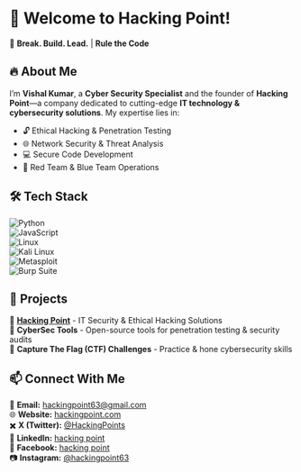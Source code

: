 
# 👋 Welcome to Hacking Point!
🚀 **Break. Build. Lead.** | **Rule the Code**

## 🔥 About Me  
I’m **Vishal Kumar**, a **Cyber Security Specialist** and the founder of **Hacking Point**—a company dedicated to cutting-edge **IT technology & cybersecurity solutions**. My expertise lies in:

- 🔓 Ethical Hacking & Penetration Testing  
- 🌐 Network Security & Threat Analysis  
- 💻 Secure Code Development  
- 🎯 Red Team & Blue Team Operations  

## 🛠 Tech Stack  
![Python](https://img.shields.io/badge/-Python-3776AB?style=flat&logo=python&logoColor=white)  
![JavaScript](https://img.shields.io/badge/-JavaScript-F7DF1E?style=flat&logo=javascript&logoColor=black)  
![Linux](https://img.shields.io/badge/-Linux-FCC624?style=flat&logo=linux&logoColor=black)  
![Kali Linux](https://img.shields.io/badge/-Kali_Linux-557C94?style=flat&logo=kali-linux&logoColor=white)  
![Metasploit](https://img.shields.io/badge/-Metasploit-323232?style=flat&logo=metasploit&logoColor=white)  
![Burp Suite](https://img.shields.io/badge/-Burp_Suite-FF6600?style=flat&logo=burp-suite&logoColor=white)  

## 🚀 Projects  
🔹 **[Hacking Point](https://hackingpoint.com)** - IT Security & Ethical Hacking Solutions  
🔹 **CyberSec Tools** - Open-source tools for penetration testing & security audits  
🔹 **Capture The Flag (CTF) Challenges** - Practice & hone cybersecurity skills  

## 📫 Connect With Me  
📩 **Email:** [hackingpoint63@gmail.com](mailto:hackingpoint63@gmail.com)  
🌐 **Website:** [hackingpoint.com](https://hackingpoint.com)  
✖️ **X (Twitter):** [@HackingPoints](https://x.com/HackingPoints)  
🔗 **LinkedIn:** [hacking point](https://www.linkedin.com/in/hacking-point-7a9b64356/)  
📘 **Facebook:** [hacking point](https://www.facebook.com/profile.php?id=61574192730059)  
📷 **Instagram:** [@hackingpoint63](https://www.instagram.com/hackingpoint63/)  
